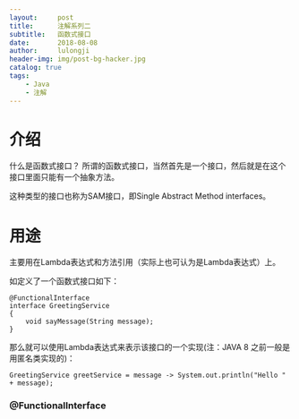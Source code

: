 ```yaml
---
layout:     post
title:      注解系列二
subtitle:   函数式接口
date:       2018-08-08
author:     lulongji
header-img: img/post-bg-hacker.jpg
catalog: true
tags:
    - Java
    - 注解
---
```


# 介绍
什么是函数式接口？
所谓的函数式接口，当然首先是一个接口，然后就是在这个接口里面只能有一个抽象方法。

这种类型的接口也称为SAM接口，即Single Abstract Method interfaces。

# 用途

主要用在Lambda表达式和方法引用（实际上也可认为是Lambda表达式）上。

如定义了一个函数式接口如下：

    @FunctionalInterface
    interface GreetingService 
    {
        void sayMessage(String message);
    }

那么就可以使用Lambda表达式来表示该接口的一个实现(注：JAVA 8 之前一般是用匿名类实现的)：

    GreetingService greetService = message -> System.out.println("Hello " + message);



### @FunctionalInterface